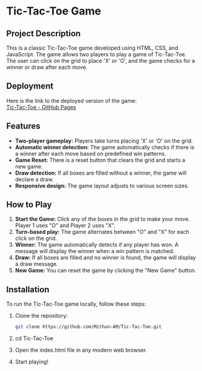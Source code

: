 # Tic-Tac-Toe Game

## Project Description

This is a classic Tic-Tac-Toe game developed using HTML, CSS, and JavaScript. The game allows two players to play a game of Tic-Tac-Toe. The user can click on the grid to place 'X' or 'O', and the game checks for a winner or draw after each move.

## Deployment

Here is the link to the deployed version of the game:  
[Tic-Tac-Toe - GitHub Pages](https://mithun-am.github.io/Tic-Tac-Toe/)

## Features

- **Two-player gameplay:** Players take turns placing 'X' or 'O' on the grid.
- **Automatic winner detection:** The game automatically checks if there is a winner after each move based on predefined win patterns.
- **Game Reset:** There is a reset button that clears the grid and starts a new game.
- **Draw detection:** If all boxes are filled without a winner, the game will declare a draw.
- **Responsive design:** The game layout adjusts to various screen sizes.

## How to Play

1. **Start the Game:** Click any of the boxes in the grid to make your move. Player 1 uses "O" and Player 2 uses "X".
2. **Turn-based play:** The game alternates between "O" and "X" for each click on the grid.
3. **Winner:** The game automatically detects if any player has won. A message will display the winner when a win pattern is matched.
4. **Draw:** If all boxes are filled and no winner is found, the game will display a draw message.
5. **New Game:** You can reset the game by clicking the "New Game" button.

## Installation

To run the Tic-Tac-Toe game locally, follow these steps:

1. Clone the repository:
   ```bash
   git clone https://github.com/Mithun-AM/Tic-Tac-Toe.git
   
2. cd Tic-Tac-Toe

3. Open the index.html file in any modern web browser.

4. Start playing!


